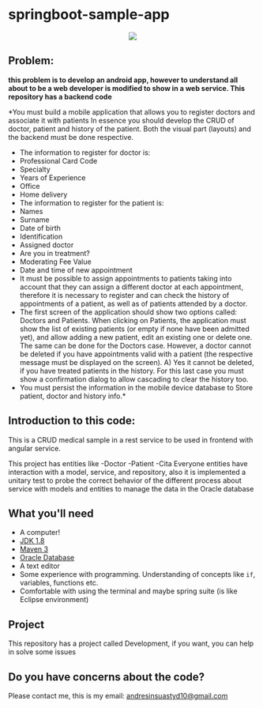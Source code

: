# springboot-sample-app
<p align="center">
  <img src="https://miro.medium.com/max/1200/1*wUsUWiM0o5H-CVNnnD-QUg.png" />
</p>

## Problem: 

**this problem is to develop an android app, however to understand all about to be a web developer is modified to show in a web service. This repository has a backend code**

*You must build a mobile application that allows you to register doctors and associate it with
patients In essence you should develop the CRUD of doctor, patient and history
of the patient. Both the visual part (layouts) and the backend must be done
respective.
- The information to register for doctor is:
- Professional Card Code 
- Specialty 
- Years of Experience
- Office
- Home delivery 
- The information to register for the patient is:
- Names
- Surname
- Date of birth
- Identification
- Assigned doctor
- Are you in treatment?
- Moderating Fee Value
- Date and time of new appointment
- It must be possible to assign appointments to patients taking into account that they can
assign a different doctor at each appointment, therefore it is necessary to register and
can check the history of appointments of a patient, as well as of patients attended
by a doctor.
- The first screen of the application should show two options called: Doctors and
Patients. When clicking on Patients, the application must show the list of
existing patients (or empty if none have been admitted yet), and allow adding a
new patient, edit an existing one or delete one. The same can be done for the
Doctors case. However, a doctor cannot be deleted if you have appointments
valid with a patient (the respective message must be displayed on the screen). A) Yes
it cannot be deleted, if you have treated patients in the history. For this last case
you must show a confirmation dialog to allow cascading to clear the
history too.
- You must persist the information in the mobile device database to
Store patient, doctor and history info.*


## Introduction to this code: 

This is a CRUD medical sample in a rest service to be used in frontend with angular service.

This project has entities like
-Doctor
-Patient
-Cita
Everyone entities have interaction with a model, service, and repository, also it is implemented a unitary test to probe the correct behavior of the different process about service with models and entities to manage the data in the Oracle database

## What you'll need

* A computer!
* [JDK 1.8](http://www.oracle.com/technetwork/java/javase/downloads/jdk8-downloads-2133151.html)
* [Maven 3](https://maven.apache.org)
* [Oracle Database](https://www.oracle.com/co/database/)
* A text editor
* Some experience with programming. Understanding of concepts like `if`, variables, functions etc.
* Comfortable with using the terminal and maybe spring suite (is like Eclipse environment)

## Project
This repository has a project called Development, if you want, you can help in solve some issues

## Do you have concerns about the code?
Please contact me, this is my email: andresinsuastyd10@gmail.com
